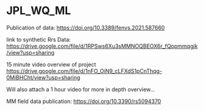 # JPL_WQ_ML

Publication of data: https://doi.org/10.3389/fenvs.2021.587660

link to synthetic Rrs Data: https://drive.google.com/file/d/1RPSws6Xu3sMMNOQBEOX6r_fQopmmqgjk/view?usp=sharing

15 minute video overview of project
https://drive.google.com/file/d/1nFO_OiN9_cLFXdS1pCnThqg-0MiBHCht/view?usp=sharing

Will also attach a 1 hour video for more in depth overview...

MM field data publication: https://doi.org/10.3390/rs5094370
